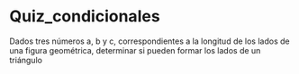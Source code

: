 # Quiz_condicionales
Dados tres números a, b y c, correspondientes a la longitud de los lados de una figura geométrica, determinar si pueden formar los lados de un triángulo
